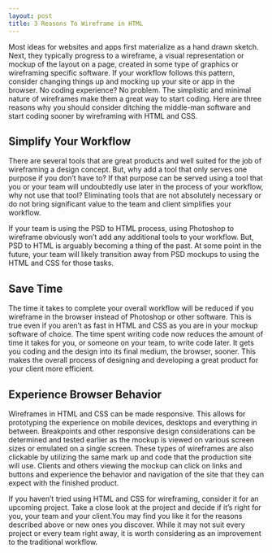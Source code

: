 ```yaml
---
layout: post
title: 3 Reasons To Wireframe in HTML
---
```


Most ideas  for websites and apps first materialize as a hand drawn sketch. Next, they typically progress to a wireframe, a visual representation or mockup of the layout on a page, created in some type of graphics or wireframing specific software. If your workflow follows this pattern, consider changing things up and mocking up your site or app in the browser. No coding experience? No problem. The simplistic and minimal nature of wireframes make them a great way to start coding. Here are three reasons why you should consider ditching the middle-man software and start coding sooner by wireframing with HTML and CSS.


## Simplify Your Workflow

There are several tools that are great products and well suited for the job of wireframing a design concept. But, why add a tool that only serves one purpose if you don’t have to? If that purpose can be served using a tool that you or your team will undoubtedly use later in the process of your workflow, why not use that tool? Eliminating tools that are not absolutely necessary or do not bring significant value to the team and client simplifies your workflow.

If your team is using the PSD to HTML process, using Photoshop to wireframe obviously won’t add any additional tools to your workflow. But, PSD to HTML is arguably becoming a thing of the past. At some point in the future, your team will likely transition away from PSD mockups to using the HTML and CSS for those tasks.

## Save Time

The time it takes to complete your overall workflow will be reduced if you wireframe in the browser instead of Photoshop or other software. This is true even if you aren’t as fast in HTML and CSS as you are in your mockup software of choice. The time spent writing code now reduces the amount of time it takes for you, or someone on your team, to write code later. It gets you coding and the design into its final medium, the browser, sooner. This makes the overall process of designing and developing a great product for your client more efficient.

## Experience Browser Behavior

Wireframes in HTML and CSS can be made responsive. This allows for prototyping the experience on mobile devices, desktops and everything in between. Breakpoints and other responsive design considerations can be determined and tested earlier as the mockup is viewed on various screen sizes or emulated on a single screen. These types of wireframes are also clickable by utilizing the same mark up and code that the production site will use. Clients and others viewing the mockup can click on links and buttons and experience the behavior and navigation of the site that they can expect with the finished product.


If you haven’t tried using HTML and CSS for wireframing, consider it for an upcoming project. Take a close look at the project and decide if it’s right for you, your team and your client.You may find you like it for the reasons described above or new ones you discover. While it may not suit every project or every team right away, it is worth considering as an improvement to the traditional workflow. 